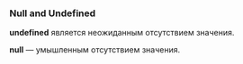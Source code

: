 ### Null and Undefined ###

<b>undefined</b> является неожиданным отсутствием значения.

<b>null</b> — умышленным отсутствием значения.
